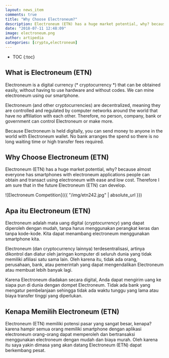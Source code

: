 ```yaml
---
layout: news_item
comments: true
title: "Why Choose Electroneum?"
description: Electroneum (ETN) has a huge market potential, why? because almost everyone has smartphones with electroneum applications people can obtain and transact using electroneum with ease and low cost.
date: "2018-07-11 12:48:09"
image: electroneum.png
author: artipedia
categories: [crypto,electroneum]
---
```

* TOC
{:toc}


## What is Electroneum (ETN)
Electroneum is a digital currency (* cryptocurrency *) that can be obtained easily, without having to use hardware and without codes. We can mine electroneum using our smartphone.

Electroneum (and other cryptocurrencies) are decentralized, meaning they are controlled and regulated by computer networks around the world that have no affiliation with each other. Therefore, no person, company, bank or government can control Electroneum or make more.

Because Electroneum is held digitally, you can send money to anyone in the world with Electroneum wallet. No bank arranges the spend so there is no long waiting time or high transfer fees required.

## Why Choose Electroneum (ETN)
Electroneum (ETN) has a huge market potential, why? because almost everyone has smartphones with electroneum applications people can obtain and transact using electroneum with ease and low cost. Therefore I am sure that in the future Electroneum (ETN) can develop.

![Electroneum Competition]({{ "/img/etn242.jpg" | absolute_url }})

## Apa itu Electroneum (ETN)
Electroneum adalah mata uang digital (*cryptocurrency*) yang dapat diperoleh dengan mudah, tanpa harus menggunakan perangkat keras dan tanpa kode-kode. Kita dapat menambang electroneum menggunakan smartphone kita.

Electroneum (dan cryptocurrency lainnya)  terdesentralisasi, artinya dikontrol dan diatur oleh jaringan komputer di seluruh dunia yang tidak memiliki afiliasi satu sama lain. Oleh karena itu, tidak ada orang, perusahaan, bank, atau pemerintah yang dapat mengendalikan Electroneum atau membuat lebih banyak lagi.

Karena Electroneum diadakan secara digital, Anda dapat mengirim uang ke siapa pun di dunia dengan dompet Electroneum. Tidak ada bank yang mengatur pembelanjaan sehingga tidak ada waktu tunggu yang lama atau biaya transfer tinggi yang diperlukan.

## Kenapa Memilih Electroneum (ETN)
Electroneum (ETN) memiliki potensi pasar yang sangat besar, kenapa? karena hampir semua orang memiliki smartphone dengan aplikasi electroneum orang-orang dapat memperoleh dan bertransaksi menggunakan electroneum dengan mudah dan biaya murah. Oleh karena itu saya yakin dimasa yang akan datang Electroneum (ETN) dapat berkembang pesat.
